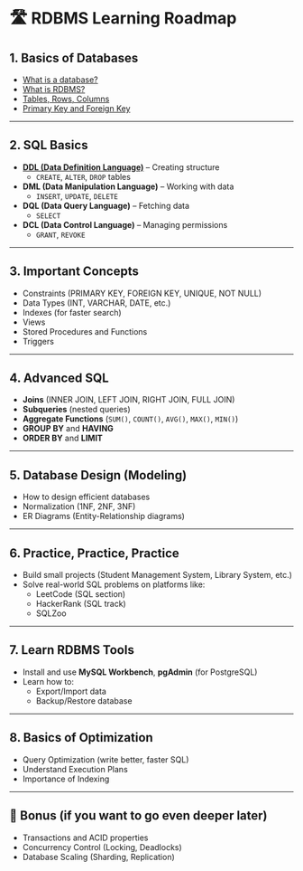 # 🛣️ RDBMS Learning Roadmap

## 1. **Basics of Databases**
- [What is a database?](basics/database.md)
- [What is RDBMS?](basics/rdbms.md)
- [Tables, Rows, Columns](basics/tables-rows-columns.md)
- [Primary Key and Foreign Key](basics/primary-foreign-key.md)

---

## 2. **SQL Basics**
- [**DDL (Data Definition Language)**](sql-basics/ddl.md) – Creating structure
  - `CREATE`, `ALTER`, `DROP` tables
- **DML (Data Manipulation Language)** – Working with data
  - `INSERT`, `UPDATE`, `DELETE`
- **DQL (Data Query Language)** – Fetching data
  - `SELECT`
- **DCL (Data Control Language)** – Managing permissions
  - `GRANT`, `REVOKE`

---

## 3. **Important Concepts**
- Constraints (PRIMARY KEY, FOREIGN KEY, UNIQUE, NOT NULL)
- Data Types (INT, VARCHAR, DATE, etc.)
- Indexes (for faster search)
- Views
- Stored Procedures and Functions
- Triggers

---

## 4. **Advanced SQL**
- **Joins** (INNER JOIN, LEFT JOIN, RIGHT JOIN, FULL JOIN)
- **Subqueries** (nested queries)
- **Aggregate Functions** (`SUM()`, `COUNT()`, `AVG()`, `MAX()`, `MIN()`)
- **GROUP BY** and **HAVING**
- **ORDER BY** and **LIMIT**

---

## 5. **Database Design (Modeling)**
- How to design efficient databases
- Normalization (1NF, 2NF, 3NF)
- ER Diagrams (Entity-Relationship diagrams)

---

## 6. **Practice, Practice, Practice**
- Build small projects (Student Management System, Library System, etc.)
- Solve real-world SQL problems on platforms like:
  - LeetCode (SQL section)
  - HackerRank (SQL track)
  - SQLZoo

---

## 7. **Learn RDBMS Tools**
- Install and use **MySQL Workbench**, **pgAdmin** (for PostgreSQL)
- Learn how to:
  - Export/Import data
  - Backup/Restore database

---

## 8. **Basics of Optimization**
- Query Optimization (write better, faster SQL)
- Understand Execution Plans
- Importance of Indexing

---

## 🎯 Bonus (if you want to go even deeper later)
- Transactions and ACID properties
- Concurrency Control (Locking, Deadlocks)
- Database Scaling (Sharding, Replication)